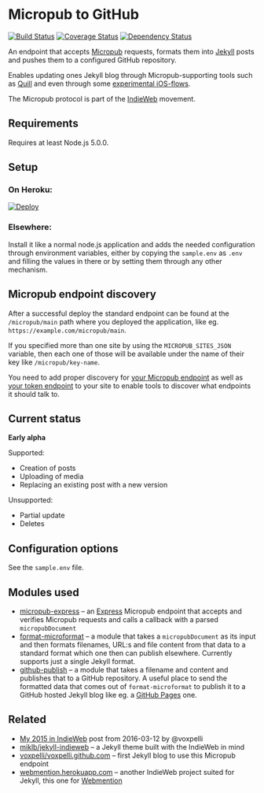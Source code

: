 # Micropub to GitHub

[![Build Status](https://travis-ci.org/voxpelli/webpage-micropub-to-github.svg?branch=master)](https://travis-ci.org/voxpelli/webpage-micropub-to-github)
[![Coverage Status](https://coveralls.io/repos/github/voxpelli/webpage-micropub-to-github/badge.svg?branch=master)](https://coveralls.io/github/voxpelli/webpage-micropub-to-github?branch=master)
[![Dependency Status](https://gemnasium.com/voxpelli/webpage-micropub-to-github.svg)](https://gemnasium.com/voxpelli/webpage-micropub-to-github)

An endpoint that accepts [Micropub](http://micropub.net/) requests, formats them into [Jekyll](http://jekyllrb.com/) posts and pushes them to a configured GitHub repository.

Enables updating ones Jekyll blog through Micropub-supporting tools such as [Quill](https://quill.p3k.io/) and even through some [experimental iOS-flows](https://www.youtube.com/watch?v=CBPmSpD2jN4).

The Micropub protocol is part of the [IndieWeb](https://indieweb.org/) movement.

## Requirements

Requires at least Node.js 5.0.0.

## Setup

### On Heroku:

[![Deploy](https://www.herokucdn.com/deploy/button.svg)](https://heroku.com/deploy?template=https://github.com/voxpelli/webpage-micropub-to-github)

### Elsewhere:

Install it like a normal node.js application and adds the needed configuration through environment variables, either by copying the `sample.env` as `.env` and filling the values in there or by setting them through any other mechanism.

## Micropub endpoint discovery

After a successful deploy the standard endpoint can be found at the `/micropub/main` path where you deployed the application, like eg. `https://example.com/micropub/main`.

If you specified more than one site by using the `MICROPUB_SITES_JSON` variable, then each one of those will be available under the name of their key like `/micropub/key-name`.

You need to add proper discovery for [your Micropub endpoint](https://indieweb.org/micropub#Endpoint_Discovery) as well as [your token endpoint](https://indieweb.org/obtaining-an-access-token#Discovery) to your site to enable tools to discover what endpoints it should talk to.

## Current status

**Early alpha**

Supported:

* Creation of posts
* Uploading of media
* Replacing an existing post with a new version

Unsupported:

* Partial update
* Deletes

## Configuration options

See the `sample.env` file.

## Modules used

* [micropub-express](https://github.com/voxpelli/node-micropub-express) – an [Express](http://expressjs.com/) Micropub endpoint that accepts and verifies Micropub requests and calls a callback with a parsed `micropubDocument`
* [format-microformat](https://github.com/voxpelli/node-format-microformat) – a module that takes a `micropubDocument` as its input and then formats filenames, URL:s and file content from that data to a standard format which one then can publish elsewhere. Currently supports just a single Jekyll format.
* [github-publish](https://github.com/voxpelli/node-github-publish) – a module that takes a filename and content and publishes that to a GitHub repository. A useful place to send the formatted data that comes out of `format-microformat` to publish it to a GitHub hosted Jekyll blog like eg. a [GitHub Pages](https://pages.github.com/) one.

## Related

* [My 2015 in IndieWeb](http://voxpelli.com/2016/03/my-2015-in-indieweb/) post from 2016-03-12 by @voxpelli
* [miklb/jekyll-indieweb](https://github.com/miklb/jekyll-indieweb) – a Jekyll theme built with the IndieWeb in mind
* [voxpelli/voxpelli.github.com](https://github.com/voxpelli/voxpelli.github.com) – first Jekyll blog to use this Micropub endpoint
* [webmention.herokuapp.com](https://webmention.herokuapp.com/) – another IndieWeb project suited for Jekyll, this one for [Webmention](https://indieweb.org/webmention)
